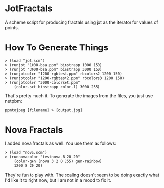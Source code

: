 JotFractals
===========

A scheme script for producing fractals using jot as the iterator for values of points.

How To Generate Things
======================

    > (load "jot.scm")
    > (runjot "1000-bsa.ppm" binstrapp 1000 150)
    > (runjot "3000-bsa.ppm" binstrapp 3000 150)
    > (runjotcolor "1200-rgbtest.ppm" rbcolors2 1200 150)
    > (runjotcolor "1200-rgbtest2.ppm" rbcolors3 1200 150)
    > (runjotcolor "3000-colorset.ppm" 
        (color-set binstrapp color-1) 3000 255)

That's pretty much it. To generate the images from the files, you just use netpbm:

    ppmtojpeg [filename] > [output.jpg]

Nova Fractals
=============

I added nova fractals as well. You use them as follows:

    > (load "nova.scm")
    > (runnovacolor "testnova-8-20-20"   
        (color-gen (nova 3 2 0 255) gen-rainbow) 
        1200 8 20 20)

They're fun to play with. The scaling doesn't seem to be doing exactly what I'd like it to right now, but I am not in a mood to fix it.


